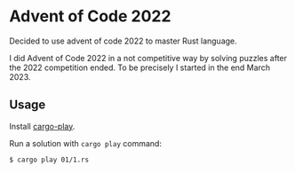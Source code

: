 # Advent of Code 2022

Decided to use advent of code 2022 to master Rust language.

I did Advent of Code 2022 in a not competitive way by solving puzzles after the 2022 competition ended. To be precisely I started in the end March 2023.

## Usage

Install [cargo-play](https://github.com/fanzeyi/cargo-play).

Run a solution with `cargo play` command:

    $ cargo play 01/1.rs
